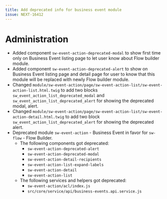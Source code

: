 ```yaml
---
title: Add deprecated info for business event module
issue: NEXT-16412
---
```

# Administration
* Added component `sw-event-action-deprecated-modal` to show first time only on Business Event listing page to let user know about Flow builder module. 
* Added component `sw-event-action-deprecated-alert` to show on Business Event listing page and detail page for user to know that this module will be replaced with newly Flow builder module.
* Changed `module/sw-event-action/page/sw-event-action-list/sw-event-action-list.html.twig` to add two blocks `sw_event_action_list_deprecated_modal` and `sw_event_action_list_deprecated_alert` for showing the deprecated modal, alert.
* Changed `module/sw-event-action/page/sw-event-action-list/sw-event-action-detail.html.twig` to add two block `sw_event_action_list_deprecated_alert` for showing the deprecated alert.
* Deprecated module `sw-event-action` - Business Event  in favor for `sw-flow` - Flow Builder.
    * The following components got deprecated:
        * `sw-event-action-deprecated-alert`
        * `sw-event-action-deprecated-modal`
        * `sw-event-action-detail-recipients`
        * `sw-event-action-list-expand-labels`
        * `sw-event-action-detail`
        * `sw-event-action-list`
    * The following services and helpers got deprecated:
        * `sw-event-action/acl/index.js`
        * `src/core/service/api/business-events.api.service.js`
